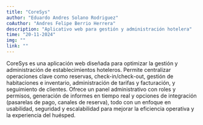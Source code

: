 ```yaml
---
title: "CoreSys"
author: "Eduardo Andres Solano Rodriguez"
coAuthor: "Andres Felipe Berrio Herrera"
description: "Aplicativo web para gestión y administración hotelera"
time: "20-11-2024"
img: ""
link: ""
---
```


CoreSys es una aplicación web diseñada para optimizar la gestión y administración de establecimientos hoteleros. Permite centralizar operaciones clave como reservas, check-in/check-out, gestión de habitaciones e inventario, administración de tarifas y facturación, y seguimiento de clientes. Ofrece un panel administrativo con roles y permisos, generación de informes en tiempo real y opciones de integración (pasarelas de pago, canales de reserva), todo con un enfoque en usabilidad, seguridad y escalabilidad para mejorar la eficiencia operativa y la experiencia del huésped.